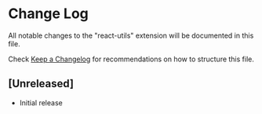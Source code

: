 # Change Log
All notable changes to the "react-utils" extension will be documented in this file.

Check [Keep a Changelog](http://keepachangelog.com/) for recommendations on how to structure this file.

## [Unreleased]
- Initial release